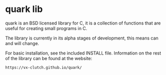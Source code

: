 # quark lib
quark is an BSD licensed library for C, it is a collection of functions that are useful for creating small programs in C.

The library is currently in its alpha stages of development, this means can and will change.

For basic installation, see the included INSTALL file. Information on the rest of the library can be found at the website:
```
https://vx-clutch.github.io/quark/
```